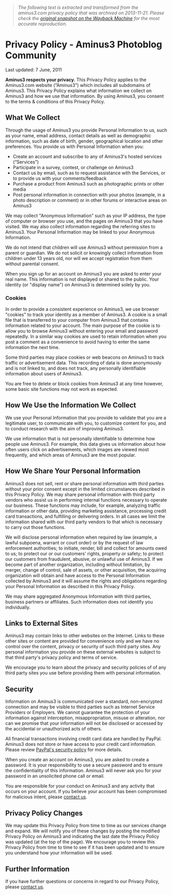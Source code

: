 > *The following text is extracted and transformed from the aminus3.com privacy policy that was archived on 2013-11-21. Please check the [original snapshot on the Wayback Machine](https://web.archive.org/web/20131121094724id_/http%3A//www.aminus3.com/privacy) for the most accurate reproduction.*

# Privacy Policy - Aminus3 Photoblog Community

Last updated: 7 June, 2011

**Aminus3 respects your privacy.** This Privacy Policy applies to the Aminus3.com website (“Aminus3”) which includes all subdomains of Aminus3. This Privacy Policy explains what information we collect on Aminus3 and how we use that information. By using Aminus3, you consent to the terms & conditions of this Privacy Policy.

## What We Collect

Through the usage of Aminus3 you provide Personal Information to us, such as your name, email address, contact details as well as demographic information, such as date of birth, gender, geographical location and other preferences. You provide us with Personal Information when you:

  * Create an account and subscribe to any of Aminus3's hosted services (“Services”)
  * Participate in a survey, contest, or challenge on Aminus3
  * Contact us by email, such as to request assistance with the Services, or to provide us with your comments/feedback
  * Purchase a product from Aminus3 such as photographic prints or other media
  * Post personal information in connection with your photos (example, in a photo description or comment) or in other forums or interactive areas on Aminus3



We may collect "Anonymous Information" such as your IP address, the type of computer or browser you use, and the pages on Aminus3 that you have visited. We may also collect information regarding the referring sites to Aminus3. Your Personal Information may be linked to your Anonymous Information.

We do not intend that children will use Aminus3 without permission from a parent or guardian. We do not solicit or knowingly collect information from children under 13 years old, nor will we accept registration from them without parental consent.

When you sign up for an account on Aminus3 you are asked to enter your real name. This information is not displayed or shared to the public. Your identity (or "display name") on Aminus3 is determined solely by you.

### Cookies

In order to provide a consistent experience on Aminus3, we use browser "cookies" to track your identity as a member of Aminus3. A cookie is a small file that is transferred to your computer from Aminus3 that contains information related to your account. The main purpose of the cookie is to allow you to browse Aminus3 without entering your email and password repeatedly. In a similar way cookies are used to retain information when you post a comment as a convenience to avoid having to enter the same information the next time.

Some third parties may place cookies or web beacons on Aminus3 to track traffic or advertisement data. This recording of data is done anonymously and is not linked to, and does not track, any personally identifiable information about users of Aminus3.

You are free to delete or block cookies from Aminus3 at any time however, some basic site functions may not work as expected.

## How We Use the Information We Collect

We use your Personal Information that you provide to validate that you are a legitimate user, to communicate with you, to customize content for you, and to conduct research with the aim of improving Aminus3.

We use information that is not personally identifiable to determine how people use Aminus3. For example, this data gives us information about how often users click on advertisements, which images are viewed most frequently, and which areas of Aminus3 are the most popular.

## How We Share Your Personal Information

Aminus3 does not sell, rent or share personal information with third parties without your prior consent except in the limited circumstances described in this Privacy Policy. We may share personal information with third party vendors who assist us in performing internal functions necessary to operate our business. These functions may include, for example, analyzing traffic information or other data, providing marketing assistance, processing credit card transactions, and fulfilling or delivering orders. In all cases we limit the information shared with our third party vendors to that which is necessary to carry out those functions.

We will disclose personal information when required by law (example, a lawful subpoena, warrant or court order) or by the request of law enforcement authorities; to initiate, render, bill and collect for amounts owed to us; to protect our or our customers' rights, property or safety; to protect our customers from fraudulent, abusive, or unlawful use of Aminus3. If we become part of another organization, including without limitation, by merger, change of control, sale of assets, or other acquisition, the acquiring organization will obtain and have access to the Personal Information collected by Aminus3 and it will assume the rights and obligations regarding your Personal Information as described in this Privacy Policy.

We may share aggregated Anonymous Information with third parties, business partners or affiliates. Such information does not identify you individually.

## Links to External Sites

Aminus3 may contain links to other websites on the Internet. Links to these other sites or content are provided for convenience only and we have no control over the content, privacy or security of such third party sites. Any personal information you provide on these external websites is subject to that third party's privacy policy and terms of service.

We encourage you to learn about the privacy and security policies of of any third party sites you use before providing them with personal information.

## Security

Information on Aminus3 is communicated over a standard, non-encrypted connection and may be visible to third parties such as Internet Service Providers or Employers. We cannot guarantee the protection of your information against interception, misappropriation, misuse or alteration, nor can we promise that your information will not be disclosed or accessed by the accidental or unauthorized acts of others.

All financial transactions involving credit card data are handled by PayPal. Aminus3 does not store or have access to your credit card information. Please review [PayPal's security policy](http://www.paypal.com/cgi-bin/webscr?cmd=p/gen/security-main-outside) for more details.

When you create an account on Aminus3, you are asked to create a password. It is your responsibility to use a secure password and to ensure the confidentiality of this information. Aminus3 will never ask you for your password in an unsolicited phone call or email.

You are responsible for your conduct on Aminus3 and any activity that occurs on your account. If you believe your account has been compromised for malicious intent, please [contact us](https://web.archive.org/contact/).

## Privacy Policy Changes

We may update this Privacy Policy from time to time as our services change and expand. We will notify you of these changes by posting the modified Privacy Policy on Aminus3 and indicating the last date the Privacy Policy was updated (at the top of the page). We encourage you to review this Privacy Policy from time to time to see if it has been updated and to ensure you understand how your information will be used.

## Further Information

If you have further questions or concerns in regard to our Privacy Policy, please [contact us](https://web.archive.org/contact/).
